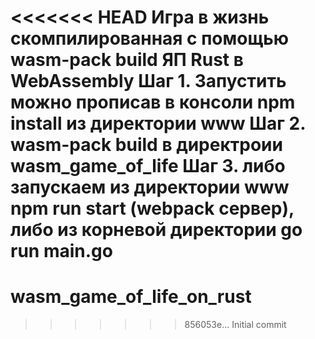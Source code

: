<<<<<<< HEAD
Игра в жизнь скомпилированная с помощью wasm-pack build ЯП Rust в WebAssembly
Шаг 1. Запустить можно прописав в консоли npm install из директории www
Шаг 2. wasm-pack build в директроии wasm_game_of_life
Шаг 3. либо запускаем из директории www npm run start (webpack сервер), либо из корневой директории go run main.go
=======
# wasm_game_of_life_on_rust
>>>>>>> 856053e... Initial commit
